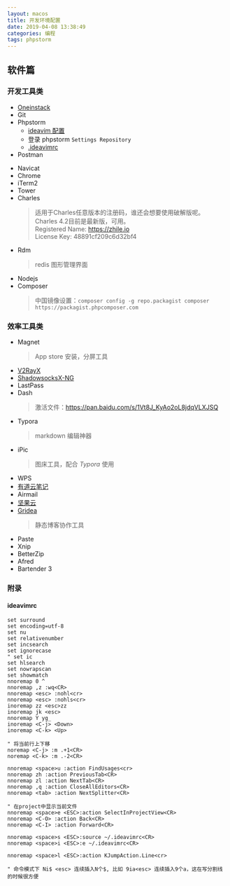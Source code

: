 ```yaml
---
layout: macos
title: 开发环境配置
date: 2019-04-08 13:38:49
categories: 编程
tags: phpstorm
---
```


## 软件篇
### 开发工具类
- [Oneinstack](https://oneinstack.com/)
- Git
- Phpstorm
    - [ideavim 配置](https://github.com/839891627/phpstorm-config)
    - 登录 phpstorm `Settings Repository`
    - [.ideavimrc](#ideavimrc)
- Postman
<!--more-->   
- Navicat
- Chrome
- iTerm2
- Tower
- Charles
    > 适用于Charles任意版本的注册码，谁还会想要使用破解版呢。  
    Charles 4.2目前是最新版，可用。  
    Registered Name: 	https://zhile.io   
    License Key: 		48891cf209c6d32bf4  
- Rdm
    > redis 图形管理界面
- Nodejs    
- Composer
    > 中国镜像设置：`composer config -g repo.packagist composer https://packagist.phpcomposer.com`
   
   
### 效率工具类
- Magnet
    > App store 安装，分屏工具
- [V2RayX](https://github.com/Cenmrev/V2RayX/releases)    
- [ShadowsocksX-NG](https://github.com/shadowsocks/ShadowsocksX-NG/releases) 
- LastPass
- Dash
    > 激活文件：https://pan.baidu.com/s/1Vt8J_KyAo2oL8jdqVLXJSQ
- Typora
    > markdown 编辑神器
- iPic
    > 图床工具，配合 *Typora* 使用    
- WPS
- [有道云笔记](https://note.youdao.com/web/)
- Airmail
- [坚果云](https://www.jianguoyun.com/)
- [Gridea](https://gridea.dev/)
    > 静态博客协作工具
- Paste
- Xnip
- BetterZip
- Afred
- Bartender 3 


### 附录
#### ideavimrc
```shell
set surround
set encoding=utf-8
set nu
set relativenumber
set incsearch
set ignorecase
" set ic
set hlsearch
set nowrapscan
set showmatch
nnoremap 0 ^
nnoremap ,z :wq<CR>
nnoremap <esc> :nohl<cr>
nnoremap <esc> :nohls<cr>
inoremap zz <esc>zz
inoremap jk <esc>
nnoremap Y yg_
inoremap <C-j> <Down>
inoremap <C-k> <Up>

" 将当前行上下移
noremap <C-j> :m .+1<CR>
noremap <C-k> :m .-2<CR>

nnoremap <space>u :action FindUsages<cr>
nnoremap zh :action PreviousTab<CR>
nnoremap zl :action NextTab<CR>
nnoremap ,q :action CloseAllEditors<CR>
nnoremap <tab> :action NextSplitter<CR>

" 在project中显示当前文件
nnoremap <space>e <ESC>:action SelectInProjectView<CR>
nnoremap <C-O> :action Back<CR>
nnoremap <C-I> :action Forward<CR>

nnoremap <space>s <ESC>:source ~/.ideavimrc<CR>
nnoremap <space>i <ESC>:e ~/.ideavimrc<CR>

nnoremap <space>l <ESC>:action KJumpAction.Line<cr>

" 命令模式下 Ni$ <esc> 连续插入N个$, 比如 9ia<esc> 连续插入9个a，这在写分割线的时候很方便
```
